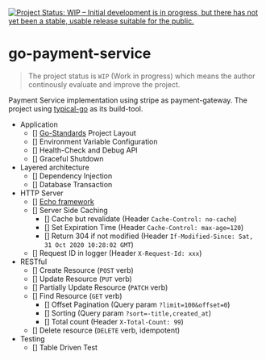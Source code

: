 [![Project Status: WIP – Initial development is in progress, but there has not yet been a stable, usable release suitable for the public.](https://www.repostatus.org/badges/latest/wip.svg)](https://www.repostatus.org/#wip)
# go-payment-service

> The project status is `WIP` (Work in progress) which means the author continously evaluate and improve the project.

Payment Service implementation using stripe as payment-gateway. The project using [typical-go](https://github.com/typical-go/typical-go) as its build-tool.


- Application
  - [] [Go-Standards](https://github.com/golang-standards/project-layout) Project Layout
  - [] Environment Variable Configuration
  - [] Health-Check and Debug API
  - [] Graceful Shutdown
- Layered architecture
  - [] Dependency Injection
  - [] Database Transaction
- HTTP Server
  - [] [Echo framework](https://echo.labstack.com/)
  - [] Server Side Caching
    - [] Cache but revalidate (Header `Cache-Control: no-cache`)
    - [] Set Expiration Time (Header `Cache-Control: max-age=120`)
    - [] Return 304 if not modified (Header `If-Modified-Since: Sat, 31 Oct 2020 10:28:02 GMT`)
  - [] Request ID in logger (Header `X-Request-Id: xxx`)
- RESTful
  - [] Create Resource (`POST` verb)
  - [] Update Resource (`PUT` verb)
  - [] Partially Update Resource (`PATCH` verb)
  - [] Find Resource (`GET` verb)
    - [] Offset Pagination (Query param `?limit=100&offset=0`)
    - [] Sorting (Query param `?sort=-title,created_at`)
    - [] Total count (Header `X-Total-Count: 99`)
  - [] Delete resource (`DELETE` verb, idempotent)
- Testing
  - [] Table Driven Test